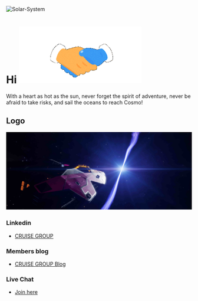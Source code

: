 ![Solar-System](https://github.com/cruise-group/.github/blob/main/profile/cruise-group-top.jpg)

# Hi ![top](https://github.com/cruise-group/.github/blob/main/profile/handshake.gif)


With a heart as hot as the sun, never forget the spirit of adventure, never be afraid to take risks, and sail the oceans to reach Cosmo!


## Logo
![Alt text](cruise-group-top-quality-low.jpg)

<!--
### Twitter Community 🐥

- Let's go out to the ocean.
- [cruise-group](https://twitter.com/i/communities/1498584754915999744)

-->

### Linkedin

- [CRUISE GROUP](https://www.linkedin.com/company/cruise-group/?viewAsMember=true)

### Members blog

- [CRUISE GROUP Blog](https://cruise-group.hashnode.dev/)


### Live Chat

- [Join here](https://spatial.chat/app/team/05kVl7yDtVia1oO0EBuw)

